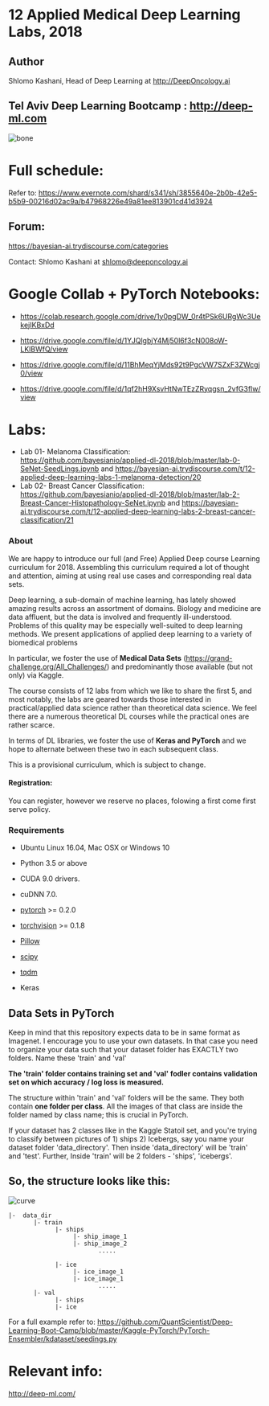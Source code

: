 
# 12 Applied Medical Deep Learning Labs, 2018

## Author
Shlomo Kashani, Head of Deep Learning at  http://DeepOncology.ai 

## Tel Aviv Deep Learning Bootcamp : http://deep-ml.com

![bone](bone.png)

# Full schedule:
Refer to: 
https://www.evernote.com/shard/s341/sh/3855640e-2b0b-42e5-b5b9-00216d02ac9a/b47968226e49a81ee813901cd41d3924

## Forum:
https://bayesian-ai.trydiscourse.com/categories


Contact: Shlomo Kashani at shlomo@deeponcology.ai

# Google Collab + PyTorch Notebooks:
- https://colab.research.google.com/drive/1y0pgDW_0r4tPSk6URgWc3UekejIKBxDd

- https://drive.google.com/file/d/1YJQlgbjY4Mj50l6f3cN008oW-LKlBWfQ/view
- https://drive.google.com/file/d/11BhMeqYjMds92t9PgcVW7SZxF3ZWcgj0/view
- https://drive.google.com/file/d/1qf2hH9XsvHtNwTEzZRyqgsn_2vfG3flw/view

# Labs:
- Lab 01- Melanoma Classification: https://github.com/bayesianio/applied-dl-2018/blob/master/lab-0-SeNet-SeedLings.ipynb and https://bayesian-ai.trydiscourse.com/t/12-applied-deep-learning-labs-1-melanoma-detection/20
- Lab 02- Breast Cancer Classification: https://github.com/bayesianio/applied-dl-2018/blob/master/lab-2-Breast-Cancer-Histopathology-SeNet.ipynb and https://bayesian-ai.trydiscourse.com/t/12-applied-deep-learning-labs-2-breast-cancer-classification/21


### About
We are happy to introduce our full (and Free) Applied Deep course Learning curriculum for 2018. 
Assembling this curriculum required a lot of thought and attention, aiming at using real use cases and corresponding real data sets.

Deep learning, a sub-domain of machine learning, has lately showed amazing results across an assortment of domains. Biology and medicine are data affluent, but the data is involved and frequently ill-understood. Problems of this quality may be especially well-suited to deep learning methods. We present applications of applied deep learning to a variety of biomedical problems

In particular, we foster the use of **Medical Data Sets** (https://grand-challenge.org/All_Challenges/) and predominantly those available (but not only) via Kaggle. 

The course consists of 12 labs from which we like to share the first 5, and most notably, the labs are geared towards those interested in practical/applied data science rather than theoretical data science. We feel there are a numerous theoretical DL courses while the practical ones are rather scarce. 


In terms of DL libraries, we foster the use of **Keras and PyTorch** and we hope to alternate between these two in each subsequent class.

This is a provisional curriculum, which is subject to change. 


#### Registration:
You can register, however we reserve no places, folowing a first come first serve policy. 

### Requirements

- Ubuntu Linux 16.04, Mac OSX or Windows 10
- Python 3.5 or above 
- CUDA 9.0 drivers.
- cuDNN 7.0.

- [pytorch](https://github.com/pytorch/pytorch) >= 0.2.0
- [torchvision](https://github.com/pytorch/vision) >= 0.1.8
- [Pillow](https://github.com/python-pillow/Pillow)
- [scipy](https://github.com/scipy/scipy)
- [tqdm](https://github.com/tqdm/tqdm)
- Keras

## Data Sets in PyTorch 
Keep in mind that this repository expects data to be in same format as Imagenet. I encourage you to use your own datasets. 
In that case you need to organize your data such that your dataset folder has EXACTLY two folders. Name these 'train' and 'val'

**The 'train' folder contains training set and 'val' fodler contains validation set on which accuracy / log loss is measured.**  

The structure within 'train' and 'val' folders will be the same. 
They both contain **one folder per class**. 
All the images of that class are inside the folder named by class name; this is crucial in PyTorch. 

If your dataset has 2 classes like in the Kaggle Statoil set, and you're trying to classify between pictures of 1) ships 2) Icebergs, 
say you name your dataset folder 'data_directory'. Then inside 'data_directory' will be 'train' and 'test'. 
Further, Inside 'train' will be 2 folders - 'ships', 'icebergs'. 

## So, the structure looks like this: 

![curve](assets/dataset.png)

```
|-  data_dir
       |- train 
             |- ships
                  |- ship_image_1
                  |- ship_image_2
                         .....

             |- ice
                  |- ice_image_1
                  |- ice_image_1
                         .....
       |- val
             |- ships
             |- ice
```

For a full example refer to: https://github.com/QuantScientist/Deep-Learning-Boot-Camp/blob/master/Kaggle-PyTorch/PyTorch-Ensembler/kdataset/seedings.py 


# Relevant info:

http://deep-ml.com/

